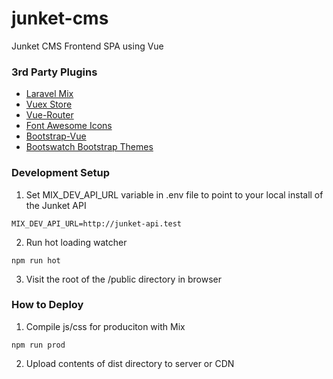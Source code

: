 # junket-cms
Junket CMS Frontend SPA using Vue

### 3rd Party Plugins
- [Laravel Mix](https://github.com/JeffreyWay/laravel-mix)
- [Vuex Store](https://vuex.vuejs.org/en/intro.html)
- [Vue-Router](https://router.vuejs.org/en/)
- [Font Awesome Icons](https://fontawesome.com/)
- [Bootstrap-Vue](https://bootstrap-vue.js.org/)
- [Bootswatch Bootstrap Themes](https://bootswatch.com/)


### Development Setup

1. Set MIX_DEV_API_URL variable in .env file to point to your local install of the Junket API

```
MIX_DEV_API_URL=http://junket-api.test
```

2. Run hot loading watcher

```
npm run hot
```

3. Visit the root of the /public directory in browser


### How to Deploy

1. Compile js/css for produciton with Mix

```
npm run prod
```

2. Upload contents of dist directory to server or CDN
